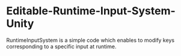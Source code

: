 # Editable-Runtime-Input-System-Unity
 RuntimeInputSystem is a simple code which enables to modify keys corresponding to a specific input at runtime.
